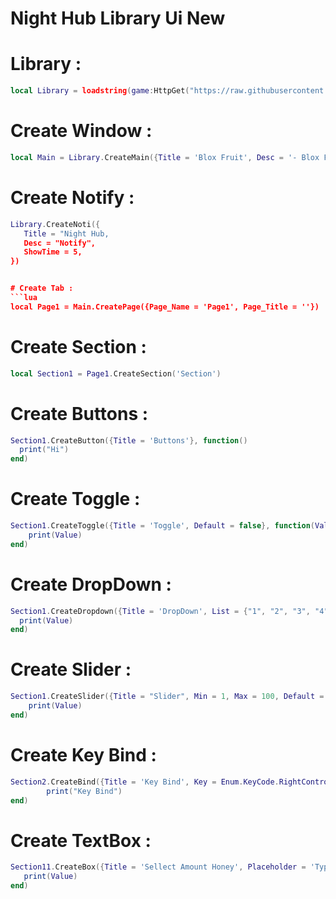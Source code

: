 # Night Hub Library Ui New

# Library :
```lua
local Library = loadstring(game:HttpGet("https://raw.githubusercontent.com/SourceFullNightHub/ewihwg/main/skidhubtaotaodamchet"))()
```

# Create Window :
```lua
local Main = Library.CreateMain({Title = 'Blox Fruit', Desc = '- Blox Fruit'})
```
# Create Notify :
```lua
Library.CreateNoti({
   Title = "Night Hub,
   Desc = "Notify",
   ShowTime = 5,
}) 


# Create Tab :
```lua
local Page1 = Main.CreatePage({Page_Name = 'Page1', Page_Title = ''})
```

# Create Section :
```lua
local Section1 = Page1.CreateSection('Section')
```

# Create Buttons :
```lua
Section1.CreateButton({Title = 'Buttons'}, function()
  print("Hi")  
end)
```

# Create Toggle :
```lua
Section1.CreateToggle({Title = 'Toggle', Default = false}, function(Value)
    print(Value)
end)
```

# Create DropDown :
```lua
Section1.CreateDropdown({Title = 'DropDown', List = {"1", "2", "3", "4"}, Search = true, Selected = true}, function(Value)
  print(Value)
end)
```

# Create Slider :
```lua
Section1.CreateSlider({Title = "Slider", Min = 1, Max = 100, Default = 1, Precise = false}, function(Value)
    print(Value)
end)
```

# Create Key Bind :
```lua
Section2.CreateBind({Title = 'Key Bind', Key = Enum.KeyCode.RightControl}, function()
	    print("Key Bind")
end)
```

# Create TextBox :
```lua
Section11.CreateBox({Title = 'Sellect Amount Honey', Placeholder = 'Type here', Number_Only = true}, function(Value)
   print(Value)
end)
```
